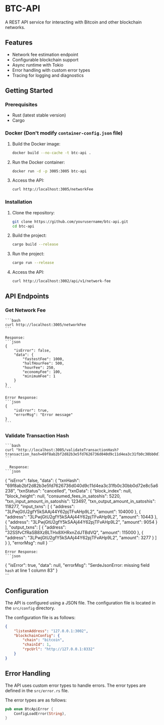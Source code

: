 # BTC-API

A REST API service for interacting with Bitcoin and other blockchain networks.

## Features

- Network fee estimation endpoint
- Configurable blockchain support
- Async runtime with Tokio
- Error handling with custom error types
- Tracing for logging and diagnostics

## Getting Started

### Prerequisites

- Rust (latest stable version)
- Cargo

### Docker (Don't modify `container-config.json` file)

1. Build the Docker image:
    ```bash
    docker build --no-cache -t btc-api .
    ```

2. Run the Docker container:
    ```bash
    docker run -d -p 3005:3005 btc-api
    ```

3. Access the API:
    ```bash
    curl http://localhost:3005/networkFee
    ```

### Installation

1. Clone the repository:        
    ```bash
    git clone https://github.com/yourusername/btc-api.git
    cd btc-api
    ```

2. Build the project:
    ```bash
    cargo build --release
    ```

3. Run the project:
    ```bash
    cargo run --release 
    ```

4. Access the API:
    ```bash
    curl http://localhost:3002/api/v1/network-fee
    ``` 

## API Endpoints

### Get Network Fee

    ```bash
    curl http://localhost:3005/networkFee
    ``` 

    Response:
    ```json
    {
        "isError": false,
        "data": {
            "fastestFee": 1000,
            "halfHourFee": 500,
            "hourFee": 250,
            "economyFee": 100,
            "minimumFee": 1
        }
    }
    ```

    Error Response:
    ```json
    {
        "isError": true,
        "errorMsg": "Error message"
    }
    ```                 

### Validate Transaction Hash

    ```bash
    curl "http://localhost:3005/validateTransactionHash?transaction_hash=69f8ab2bf2d82b3e5fd7626736d040d9c11d4ea3c31fb0c30bb0d72e8c5a6238"
    ```  

      Response:
    ```json
   {
    "isError": false,
    "data": {
        "txnHash": "69f8ab2bf2d82b3e5fd7626736d040d9c11d4ea3c31fb0c30bb0d72e8c5a6238",
        "txnStatus": "cancelled",
        "txnData": {
            "block_index": null,
            "block_height": null,
            "consumed_fees_in_satoshis": 5220,
            "txn_input_amount_in_satoshis": 123497,
            "txn_output_amount_in_satoshis": 118277,
            "input_txns": [
                {
                    "address": "3LPwjGtU2gfY5kSAAj44Y62pjTFvAHp9L2",
                    "amount": 104000
                },
                {
                    "address": "3LPwjGtU2gfY5kSAAj44Y62pjTFvAHp9L2",
                    "amount": 10443
                },
                {
                    "address": "3LPwjGtU2gfY5kSAAj44Y62pjTFvAHp9L2",
                    "amount": 9054
                }
            ],
            "output_txns": [
                {
                    "address": "32SSfvCfRaSB8XzBLTHx8XHRxnZdJTBdVQ",
                    "amount": 115000
                },
                {
                    "address": "3LPwjGtU2gfY5kSAAj44Y62pjTFvAHp9L2",
                    "amount": 3277
                }
            ]
        }
    },
    "errorMsg": null
    }
    ```

    Error Response:
    ```json
   {
    "isError": true,
    "data": null,
    "errorMsg": "SerdeJsonError: missing field `hash` at line 1 column 83"
    }   
    ```                 


## Configuration

The API is configured using a JSON file. The configuration file is located in the `src/config` directory.

The configuration file is as follows:

```json
{
    "listenAddress": "127.0.0.1:3002",
    "blockchainConfig": {
        "chain": "bitcoin",
        "chainId": 1,
        "rpcUrl": "http://127.0.0.1:8332"
    }
}
```

## Error Handling

The API uses custom error types to handle errors. The error types are defined in the `src/error.rs` file.

The error types are as follows:

```rust
pub enum BtcApiError {
    ConfigLoadError(String),
}
```
